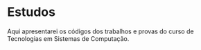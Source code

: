 # Estudos
 
 Aqui apresentarei os códigos dos trabalhos e provas do curso de Tecnologias em Sistemas de Computação.
